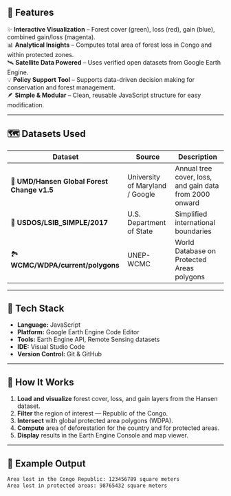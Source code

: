 ## 🌳 Features  

✨ **Interactive Visualization** – Forest cover (green), loss (red), gain (blue), combined gain/loss (magenta).  
📊 **Analytical Insights** – Computes total area of forest loss in Congo and within protected zones.  
🛰️ **Satellite Data Powered** – Uses verified open datasets from Google Earth Engine.  
💡 **Policy Support Tool** – Supports data-driven decision making for conservation and forest management.  
🪶 **Simple & Modular** – Clean, reusable JavaScript structure for easy modification.  

---

## 🗺️ Datasets Used  

| Dataset | Source | Description |
|----------|---------|-------------|
| 🌲 **UMD/Hansen Global Forest Change v1.5** | University of Maryland / Google | Annual tree cover, loss, and gain data from 2000 onward |
| 🧭 **USDOS/LSIB_SIMPLE/2017** | U.S. Department of State | Simplified international boundaries |
| 🏞️ **WCMC/WDPA/current/polygons** | UNEP-WCMC | World Database on Protected Areas polygons |

---

## 🧩 Tech Stack  

- **Language:** JavaScript  
- **Platform:** Google Earth Engine Code Editor  
- **Tools:** Earth Engine API, Remote Sensing datasets  
- **IDE:** Visual Studio Code  
- **Version Control:** Git & GitHub  

---

## 🚀 How It Works  

1. **Load and visualize** forest cover, loss, and gain layers from the Hansen dataset.  
2. **Filter** the region of interest — Republic of the Congo.  
3. **Intersect** with global protected area polygons (WDPA).  
4. **Compute** area of deforestation for the country and for protected areas.  
5. **Display** results in the Earth Engine Console and map viewer.  

---

## 🧮 Example Output  

```bash
Area lost in the Congo Republic: 123456789 square meters  
Area lost in protected areas: 98765432 square meters  

